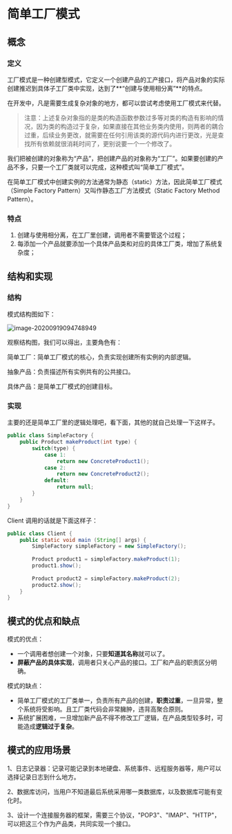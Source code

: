 # 简单工厂模式

## 概念

### 定义

工厂模式是一种创建型模式，它定义一个创建产品的工产接口，将产品对象的实际创建推迟到具体子工厂类中实现，达到了**“创建与使用相分离”**的特点。

在开发中，凡是需要生成复杂对象的地方，都可以尝试考虑使用工厂模式来代替。

> 注意：上述复杂对象指的是类的构造函数参数过多等对类的构造有影响的情况，因为类的构造过于复杂，如果直接在其他业务类内使用，则两者的耦合过重，后续业务更改，就需要在任何引用该类的源代码内进行更改，光是查找所有依赖就很消耗时间了，更别说要一个一个修改了。

我们把被创建的对象称为“产品”，把创建产品的对象称为“工厂”。如果要创建的产品不多，只要一个工厂类就可以完成，这种模式叫“简单工厂模式”。

在简单工厂模式中创建实例的方法通常为静态（static）方法，因此简单工厂模式（Simple Factory Pattern）又叫作静态工厂方法模式（Static Factory Method Pattern）。

### 特点

1. 创建与使用相分离，在工厂里创建，调用者不需要管这个过程；
2. 每添加一个产品就要添加一个具体产品类和对应的具体工厂类，增加了系统复杂度；

## 结构和实现

### 结构



模式结构图如下：

![image-20200919094748949](https://i.loli.net/2020/09/19/ai54EFcAPIDR9x8.png)

观察结构图，我们可以得出，主要角色有：

简单工厂：简单工厂模式的核心，负责实现创建所有实例的内部逻辑。

抽象产品：负责描述所有实例共有的公共接口。

具体产品：是简单工厂模式的创建目标。

### 实现

主要的还是简单工厂里的逻辑处理吧，看下面，其他的就自己处理一下这样子。

```java
public class SimpleFactory {
    public Product makeProduct(int type) {
        switch(type) {
            case 1:
                return new ConcreteProduct1();
            case 2:
                return new ConcreteProduct2();
            default:
                return null;
        }
    }
}
```

Client 调用的话就是下面这样子：

```java
public class Client {
    public static void main (String[] args) {
        SimpleFactory simpleFactory = new SimpleFactory();
        
        Product product1 = simpleFactory.makeProduct(1);
        product1.show();
        
        Product product2 = simpleFactory.makeProduct(2);
        product2.show();
    }
}
```



## 模式的优点和缺点

模式的优点：

- 一个调用者想创建一个对象，只要**知道其名称**就可以了。
- **屏蔽产品的具体实现**，调用者只关心产品的接口。工厂和产品的职责区分明确。


模式的缺点：

- 简单工厂模式的工厂类单一，负责所有产品的创建，**职责过重**，一旦异常，整个系统将受影响。且工厂类代码会非常臃肿，违背高聚合原则。
- 系统扩展困难，一旦增加新产品不得不修改工厂逻辑，在产品类型较多时，可能造成**逻辑过于复杂**。

## 模式的应用场景



1、日志记录器：记录可能记录到本地硬盘、系统事件、远程服务器等，用户可以选择记录日志到什么地方。 

2、数据库访问，当用户不知道最后系统采用哪一类数据库，以及数据库可能有变化时。 

3、设计一个连接服务器的框架，需要三个协议，"POP3"、"IMAP"、"HTTP"，可以把这三个作为产品类，共同实现一个接口。